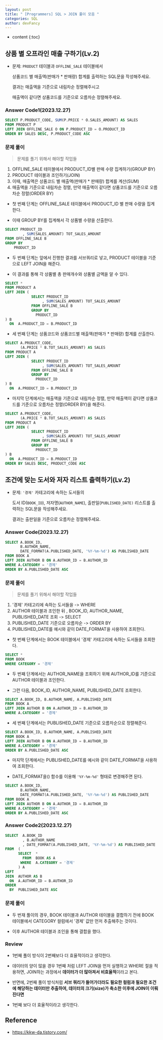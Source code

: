 ```yaml
---
layout: post
title: " [Programmers] SQL > JOIN 풀이 모음 "
categories: SQL
author: devFancy
---
```

* content
{:toc}

## 상품 별 오프라인 매출 구하기(Lv.2)

* 문제: `PRODUCT` 테이블과 `OFFLINE_SALE` 테이블에서 

    상품코드 별 매출액(판매가 * 판매량) 합계를 출력하는 SQL문을 작성해주세요. 

    결과는 매출액을 기준으로 내림차순 정렬해주시고 

    매출액이 같다면 상품코드를 기준으로 오름차순 정렬해주세요.

### Answer Code1(2023.12.27)

```sql
SELECT P.PRODUCT_CODE, SUM(P.PRICE * O.SALES_AMOUNT) AS SALES
FROM PRODUCT P
LEFT JOIN OFFLINE_SALE O ON P.PRODUCT_ID = O.PRODUCT_ID
ORDER BY SALES DESC, P.PRODUCT_CODE ASC
```

### 문제 풀이

> 문제를 풀기 위해서 해야할 작업들

1. OFFLINE_SALE 테이블에서 PRODUCT_ID별 판매 수량 집계하기(GROUP BY)
2. PRODUCT 테이블과 조인하기(JOIN)
3. 이때, 매출액은 상품코드 별 매출액(판매가 * 판매량) 합계를 계산(SUM)
4. 매출액을 기준으로 내림차순 정렬, 만약 매출액이 같다면 상품코드를 기준으로 오름차순 정렬(ORDER BY)

* 첫 번째 단계는 OFFLINE_SALE 테이블에서 PRODUCT_ID 별 판매 수량을 집계한다.

* 이때 GROUP BY를 집계해서 각 상품별 수량을 산출한다.

```sql
SELECT PRODUCT_ID
        , SUM(SALES_AMOUNT) TOT_SALES_AMOUNT
FROM OFFLINE_SALE B
GROUP BY 
    PRODUCT_ID
```

* 두 번째 단계는 앞에서 진행한 결과를 서브쿼리로 넣고, PRODUCT 테이블을 기준으로 LEFT JOIN을 해준다.

* 이 결과를 통해 각 상품별 총 판매개수와 상품별 금액을 알 수 있다.

```sql
SELECT *
FROM PRODUCT A
LEFT JOIN (
            SELECT PRODUCT_ID
                 , SUM(SALES_AMOUNT) TOT_SALES_AMOUNT
            FROM OFFLINE_SALE B
            GROUP BY
              PRODUCT_ID
) B
  ON  A.PRODUCT_ID = B.PRODUCT_ID
```

* 세 번째 단계는 상품코드와 상품코드별 매출액(판매가 * 판매량) 합계를 산출한다.

```sql
SELECT A.PRODUCT_CODE,
       (A.PRICE * B.TOT_SALES_AMOUNT) AS SALES
FROM PRODUCT A
LEFT JOIN (
            SELECT PRODUCT_ID
                 , SUM(SALES_AMOUNT) TOT_SALES_AMOUNT
            FROM OFFLINE_SALE B
            GROUP BY
              PRODUCT_ID
) B
  ON  A.PRODUCT_ID = B.PRODUCT_ID
```

* 마지막 단계에서는 매출액을 기준으로 내림차순 정렬, 만약 매출액이 같다면 상품코드를 기준으로 오름차순 정렬(ORDER BY)을 해준다.

```sql
SELECT A.PRODUCT_CODE,
       (A.PRICE * B.TOT_SALES_AMOUNT) AS SALES
FROM PRODUCT A
LEFT JOIN (
            SELECT PRODUCT_ID
                 , SUM(SALES_AMOUNT) TOT_SALES_AMOUNT
            FROM OFFLINE_SALE B
            GROUP BY
              PRODUCT_ID
) B
  ON  A.PRODUCT_ID = B.PRODUCT_ID
ORDER BY SALES DESC, PRODUCT_CODE ASC
```


## 조건에 맞는 도서와 저자 리스트 출력하기(Lv.2)

* 문제: `'경제'` 카테고리에 속하는 도서들의 

  도서 ID(`BOOK_ID`), 저자명(`AUTHOR_NAME`), 출판일(`PUBLISHED_DATE)` 리스트를 출력하는 SQL문을 작성해주세요.

  결과는 출판일을 기준으로 오름차순 정렬해주세요.

### Answer Code(2023.12.27)

```sql
SELECT A.BOOK_ID, 
       B.AUTHOR_NAME, 
       DATE_FORMAT(A.PUBLISHED_DATE, '%Y-%m-%d') AS PUBLISHED_DATE
FROM BOOK A
LEFT JOIN AUTHOR B ON A.AUTHOR_ID = B.AUTHOR_ID
WHERE A.CATEGORY = '경제'
ORDER BY A.PUBLISHED_DATE ASC
```

### 문제 풀이

> 문제를 풀기 위해서 해야할 작업들

1. '경제' 카테고리에 속하는 도서들을 -> WHERE
2. AUTHOR 테이블과 조인한 뒤 , BOOK_ID, AUTHOR_NAME, PUBLISHED_DATE 조회 -> SELECT
3. PUBLISHED_DATE 기준으로 오름차순 -> ORDER BY
4. PUBLISHED_DATE를 예시와 같이 DATE_FORMAT을 사용하여 조회한다.

* 첫 번째 단계에서는 BOOK 테이블에서 '경제' 카테고리에 속하는 도서들을 조회한다.

```sql
SELECT *
FROM BOOK
WHERE CATEGORY = '경제'
```

* 두 번째 단계에서는 AUTHOR_NAME을 조회하기 위해 AUTHOR_ID를 기준으로 AUTHOR 테이블과 조인한다.

* 그런 다음, BOOK_ID, AUTHOR_NAME, PUBLISHED_DATE 조회한다.

```sql
SELECT A.BOOK_ID, B.AUTHOR_NAME, A.PUBLISHED_DATE
FROM BOOK A
LEFT JOIN AUTHOR B ON A.AUTHOR_ID = B.AUTHOR_ID
WHERE A.CATEGORY = '경제'
```

* 세 번째 단계에서는 PUBLISHED_DATE 기준으로 오름차순으로 정렬해준다.

```sql
SELECT A.BOOK_ID, B.AUTHOR_NAME, A.PUBLISHED_DATE
FROM BOOK A
LEFT JOIN AUTHOR B ON A.AUTHOR_ID = B.AUTHOR_ID
WHERE A.CATEGORY = '경제'
ORDER BY A.PUBLISHED_DATE ASC
```

* 마지막 단계에서는 PUBLISHED_DATE를 예시와 같이 DATE_FORMAT을 사용하여 조회한다.

* DATE_FORMAT을() 함수를 이용해 `'%Y-%m-%d'` 형태로 변경해주면 된다.

```sql
SELECT A.BOOK_ID, 
       B.AUTHOR_NAME, 
       DATE_FORMAT(A.PUBLISHED_DATE, '%Y-%m-%d') AS PUBLISHED_DATE
FROM BOOK A
LEFT JOIN AUTHOR B ON A.AUTHOR_ID = B.AUTHOR_ID
WHERE A.CATEGORY = '경제'
ORDER BY A.PUBLISHED_DATE ASC
```

### Answer Code2(2023.12.27)

```sql
SELECT  A.BOOK_ID
        , B.AUTHOR_NAME
        , DATE_FORMAT(A.PUBLISHED_DATE, '%Y-%m-%d') AS PUBLISHED_DATE
FROM  (
      SELECT  *
        FROM  BOOK AS A
       WHERE  A.CATEGORY = '경제'
      ) A
LEFT 
JOIN  AUTHOR AS B
  ON  A.AUTHOR_ID = B.AUTHOR_ID
ORDER
  BY  PUBLISHED_DATE ASC
```

### 문제 풀이

* 두 번재 풀이의 경우, BOOK 테이블과 AUTHOR 테이블을 결합하기 전에 BOOK 테이블에서 CATEGORY 컬럼에서 '경제' 값만 먼저 추출해주는 것이다.

* 이후 AUTHOR 테이블과 조인을 통해 결합을 했다.

### Review

* 1번째 풀이 방식이 2번째보다 더 효율적이라고 생각한다.

* 데이터의 양이 많을 경우 1번째 처럼 LEFT JOIN을 먼저 실행하고 WHERE 절을 적용하면, JOIN하는 과정에서 **데이터가 더 많아져서 비효율적**이라고 본다.

* 반면에, 2번째 풀이 방식처럼 **서브 쿼리가 들어가더라도 필요한 컬럼과 필요한 조건에 해당하는 데이터만 추출하여, 데이터의 크기(size)가 축소한 이후에 JOIN이 이뤄진다면**

* 1번째 보다 더 효율적이라고 생각한다.

## Reference

- https://kkw-da.tistory.com/